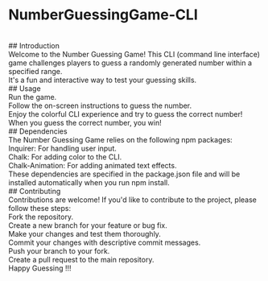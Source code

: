# NumberGuessingGame-CLI
<br>
## Introduction 
<br>
Welcome to the Number Guessing Game! This CLI (command line interface) game challenges players to guess a randomly generated number within a specified range. 
<br>
It's a fun and interactive way to test your guessing skills.
<br>
## Usage 
<br>
Run the game.
<br>
Follow the on-screen instructions to guess the number.
<br>
Enjoy the colorful CLI experience and try to guess the correct number!
<br>
When you guess the correct number, you win!
<br>
## Dependencies
<br>
The Number Guessing Game relies on the following npm packages:
<br>
Inquirer: For handling user input.
<br>
Chalk: For adding color to the CLI.
<br>
Chalk-Animation: For adding animated text effects.
<br>
These dependencies are specified in the package.json file and will be installed automatically when you run npm install.
<br>
## Contributing
<br>
Contributions are welcome! If you'd like to contribute to the project, please follow these steps:
<br>
Fork the repository.
<br>
Create a new branch for your feature or bug fix.
<br>
Make your changes and test them thoroughly.
<br>
Commit your changes with descriptive commit messages.
<br>
Push your branch to your fork.
<br>
Create a pull request to the main repository.
<br>
Happy Guessing !!!
<br>
